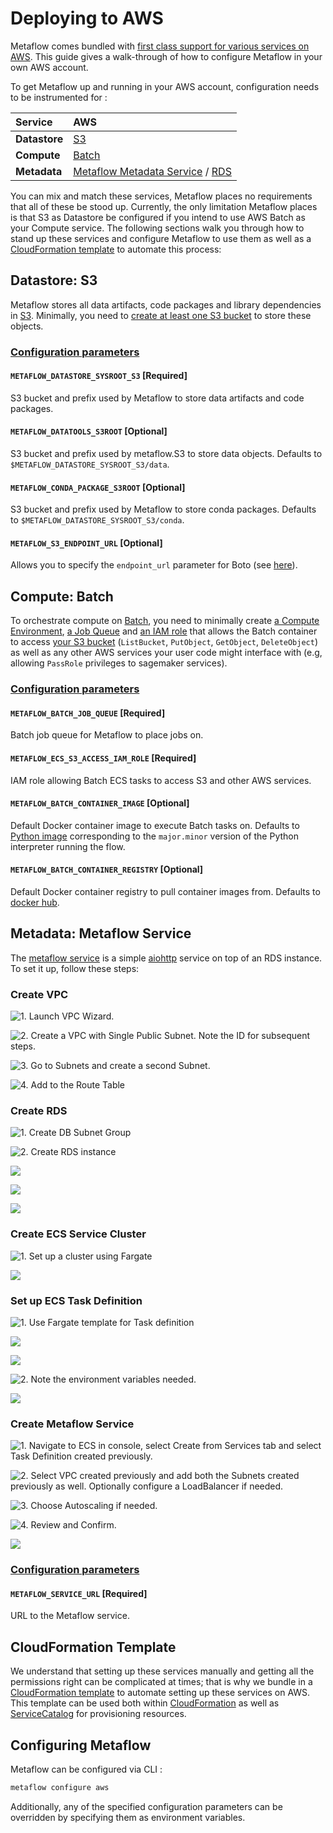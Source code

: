 # Deploying to AWS

Metaflow comes bundled with [first class support for various services on AWS](metaflow-on-aws.md#amazon-web-services). This guide gives a walk-through of how to configure Metaflow in your own AWS account. 

To get Metaflow up and running in your AWS account, configuration needs to be instrumented for :

| Service | AWS |
| :--- | :--- |
| **Datastore** | [S3](https://aws.amazon.com/s3/) |
| **Compute** | [Batch](https://aws.amazon.com/batch/) |
| **Metadata** | [Metaflow Metadata Service](https://github.com/Netflix/metaflow-service) / [RDS](https://aws.amazon.com/rds/) |

You can mix and match these services, Metaflow places no requirements that all of these be stood up. Currently, the only limitation Metaflow places is that S3 as Datastore be configured if you intend to use AWS Batch as your Compute service. The following sections walk you through how to stand up these services and configure Metaflow to use them as well as a [CloudFormation template](deploy-to-aws.md#cloudformation-template) to automate this process:

## Datastore: S3

Metaflow stores all data artifacts, code packages and library dependencies in [S3](https://docs.aws.amazon.com/AmazonS3/latest/dev/Welcome.html). Minimally, you need to [create at least one S3 bucket](https://docs.aws.amazon.com/AmazonS3/latest/gsg/CreatingABucket.html) to store these objects. 

### [Configuration parameters](https://github.com/Netflix/metaflow/blob/master/metaflow/metaflow_config.py)

#### `METAFLOW_DATASTORE_SYSROOT_S3` \[Required\]

S3 bucket and prefix used by Metaflow to store data artifacts and code packages.

#### `METAFLOW_DATATOOLS_S3ROOT` \[Optional\]

S3 bucket and prefix used by metaflow.S3 to store data objects. Defaults to `$METAFLOW_DATASTORE_SYSROOT_S3/data`.

#### `METAFLOW_CONDA_PACKAGE_S3ROOT` \[Optional\]

S3 bucket and prefix used by Metaflow to store conda packages. Defaults to `$METAFLOW_DATASTORE_SYSROOT_S3/conda`.

#### `METAFLOW_S3_ENDPOINT_URL` \[Optional\]

Allows you to specify the `endpoint_url` parameter for Boto \(see [here](https://boto3.amazonaws.com/v1/documentation/api/latest/reference/core/session.html#boto3.session.Session.client)\).

## Compute: Batch

To orchestrate compute on [Batch](https://docs.aws.amazon.com/batch/latest/userguide/what-is-batch.html), you need to minimally create [a Compute Environment](https://docs.aws.amazon.com/batch/latest/userguide/create-compute-environment.html), [a Job Queue](https://docs.aws.amazon.com/batch/latest/userguide/create-job-queue.html) and [an IAM role](https://docs.aws.amazon.com/AmazonECS/latest/developerguide/task-iam-roles.html#create_task_iam_policy_and_role) that allows the Batch container to access [your S3 bucket](deploy-to-aws.md#datastore-s3) \(`ListBucket`, `PutObject`, `GetObject`, `DeleteObject`\) as well as any other AWS services your user code might interface with \(e.g, allowing `PassRole` privileges to sagemaker services\).

### [Configuration parameters](https://github.com/Netflix/metaflow/blob/master/metaflow/metaflow_config.py)

#### `METAFLOW_BATCH_JOB_QUEUE` \[Required\]

Batch job queue for Metaflow to place jobs on.

#### `METAFLOW_ECS_S3_ACCESS_IAM_ROLE` \[Required\]

IAM role allowing Batch ECS tasks to access S3 and other AWS services.

#### `METAFLOW_BATCH_CONTAINER_IMAGE` \[Optional\]

Default Docker container image to execute Batch tasks on. Defaults to [Python image](https://hub.docker.com/_/python/) corresponding to the `major.minor` version of the Python interpreter running the flow.

#### `METAFLOW_BATCH_CONTAINER_REGISTRY` \[Optional\]

Default Docker container registry to pull container images from. Defaults to [docker hub](https://hub.docker.com/).

## Metadata: Metaflow Service

The [metaflow service](http://github.com/netflix/metaflow-service) is a simple [aiohttp](https://aiohttp.readthedocs.io/en/stable/) service on top of an RDS instance. To set it up, follow these steps:

### Create VPC

![1. Launch VPC Wizard.](https://lh6.googleusercontent.com/jcUMyAC8SDn6wxiJ5NXNzL8S-HEQ0P48b3gzzxRmrFJ4Jx_AmgAKtiqttHFSuaFmVPZ8dG_QHySNlEK9yJi_0VvJEufFzI4Hr9guKfddPLwDpN9tnbrpioAMc181rThtOY3MYVwQ)

![2. Create a VPC with Single Public Subnet. Note the ID for subsequent steps.](https://lh5.googleusercontent.com/v0fpwwpnvSsKJcqt8k9Fm64bRylIf1pNKKRYXqhw9IOw7dWoVK-Hi7d3qvglSEau8rdmKVwh32ca1jbGaVifxFE_-Lx8x-DadDLIXjABNp2cAX75PSVj8U0pxDV9SaPDTVahfR1A)

![3. Go to Subnets and create a second Subnet.](https://lh3.googleusercontent.com/xPx6xGU6fcd3b98TTitCj10WSTNlYD0_cfD_eeZCABveaWaqrWjZAq66jfW9ncDKhMPonDv8pItGoROWq2fHQ108GPxx_aRbE8zERRk15j4lEeiLlcKvVHa8-OQ0xfKQSqAyobYn)

![4. Add to the Route Table](https://lh5.googleusercontent.com/Txv6RweUwTlZwX3fUdbhn_JgmPPDRDSFQTFHzdfQFpMGrG3IZOE4sKGCa-hDwmFN3X6F0wfXpo2p1kmmzk6H0USVEOZaO6-t3Vx4hhuXQ264MX-6C4wjBdFH3vNz0T7UbWAwpi3s)

### Create RDS



![1. Create DB Subnet Group](https://lh6.googleusercontent.com/15Cq-B-nixgUc9s3gs1ue5IJKGMJoaBlT6tlCBq88LOHkaOQ2FprYzXBgzgviHIw12-DgPwrAShNJMTTgayFpVM0xInFrIGks5xz-APdpKlrgRquBJRjKcRvYGdGmokK4cKq2YB5)

![2. Create RDS instance](https://lh5.googleusercontent.com/gAaTCnTzpryGhMnj3-JGnmHtoDa77limKTkBPmqUgoN-odrc4VPkiiGyYnHiN6wU0jn0cZRtqR_G7cAkAVcTbT9TWsS5ZSkO16R1IxvyIMr22LGuZQcEusmH3n3g7OsSRkeHo6-H)

![](https://lh6.googleusercontent.com/v__yk3IeFxdiZmzvCyTgbn9QoPKv0AP-7hjiauMPFq9VD38fXCSgWLFxsuNB340pyJ-ji4V5Koywf3gjDIo67Q7lOUEHZZLjaCcKjQMlWX_tQT1jmNpeD0HhClsLvFNnVI3pw7V7)

![](https://lh3.googleusercontent.com/O6qTrI7LAG5FyiPrl4pbQ1Xq18RMmTLP-E8d1hNVDm4PQhe7x6o4HYDwEJgUX4homOOxnNn6DHAkH1UtjvJwM8mslHMf4SmKlQvPVIpp34wvWXRxVxS-0dCOUDl_U6wuWCxhf2Bu)

![](https://lh5.googleusercontent.com/cMaCoBmHIchDHXidmkw8mUvlOfBG5tuwHpv71hq5ozmf4EuRL95lXLkJIPdXLPuDSka1dcM6BFInhjY3qc32Na1ZYDteuXBkJd1abzvpKfDYfCD-Ee-8NjZDZCIXbyAewpPVOsO_)

### Create ECS Service Cluster

![1. Set up a cluster using Fargate](https://lh6.googleusercontent.com/L9ldq4TsC1kyfDHlNCpv7NOqX6i1QDz118AX2thKqtKnKd3oKuaLMiiavNL41B4HzHRPtMDoH8hcQogWS4ZzCyOymtSoAVjovgNKn0F6Ocp3qfzeTDRdZ8oQJsJ59kajeMsPlwVk)

![](https://lh4.googleusercontent.com/AaqphD-QYapo3vHn96ZC3iHwOYLBXtWxyM7MDuuoqjEtVMsIiUoyI68rN8lsnHHNcsf9IU8yXJ3L_QdmpxCGuK987r411dP6zPfvpoXZgrgl3AGOJTx0ItXyIUnYdRGWGhudMbEf)

### Set up ECS Task Definition

![1. Use Fargate template for Task definition](https://lh5.googleusercontent.com/Ab-pnS9MTXqMbyp12QuZPyzic4_fYzZm-YlBQ7uZCcN9BiXiylTMHPhzBeMfRkGPm6iXyxfQx4efqNIgG6KdtRbNrPTQx5QIgmd0xf2M1gIMhjXl8kiDKQfTE5FYwkoBTMHpzoUA)

![](https://lh3.googleusercontent.com/UdyNLGbPsE710D9PHaWUSvkxfEXb1SbDxv5V9O4BrnSeWsTihCALvj_JHEiAN2MCuPq9c_TznlMYuHrwxAQrENfBAbd6GSQ0tVEneorK6Vi965PhNpGbQZlemqpFJfkVi5dNo4BG)

![](https://lh6.googleusercontent.com/Ol78Io994kZnr358VGo8RjOWV7j4e2z1m_ZarRNTRS5OPNIJ9Zgbk1rpWGKRD8fHmHw9Ud8ZhKuc5K_RE-dxy49q9_auWy59fnEef-qkKsyKcBxwTjC_yT51edxWpqtP2tMbUG8A)

![2. Note the environment variables needed.](https://lh4.googleusercontent.com/SRf3NxB1FDRJKf1TnJHvrynWLBkAxvGxG4ksw9zY08YYYl-098IDTnnoimWMoapmPq-l5gNrVdbCevHBKTbtoJtz_E03Lj_ke0zvhaIgZjmyTtj_FnaM4wr0lkpAo3Tusj0MrDgQ)

![](https://lh5.googleusercontent.com/loTHbqB0DK1erIzLbtdBWPbozuXhhi5axxjxZ0c6aa_vF5uZ43tK0OfpooPeqWNITcJV_VMdFvoURQlSJhf1uEE9GmMDT--H9jpeZaX2let7BbM_07-Vpr11GUWGGBsquef6WAkC)

### Create Metaflow Service

![1. Navigate to ECS in console, select Create from Services tab and select Task Definition created previously.](https://lh5.googleusercontent.com/e9JFgTVPn01LX0aJu2zOX_5n5kOJYbslflbclXOYOCHm5r5eWEkkz6CtZifq4GWM8hj7xfZ1N_Vo2HfJTEf1Th8j1yBuwLEUl_QFYf_gCOmOvNUtSpL2nl5VsHtZruBmj0tA5J3G)

![2. Select VPC created previously and add both the Subnets created previously as well. Optionally configure a LoadBalancer if needed.](https://lh3.googleusercontent.com/2wP2xZWDwjN26UTBSvSt6wmuKrZFiher7K0JDWC1T5iSARDJ5i-zxkNNqva2I2dv8PTxJJr_C2rvhygsZNddkYZVjVG_ulFMLctekgayVv55HWVOSW_7VyVqrt19AW5QRxpXhrl7)

![3. Choose Autoscaling if needed.](https://lh5.googleusercontent.com/mGnapAbbB6FLlBzFtQfZ3N7m6OE3ylVuNXQIQqeBeoSDW0X0FmuDocw2Oyzzp9VvKxpLJwSdsj07Wr-p2IE6MAEZeXM43UXrBsowVJzRjao3uXCWidgXzoeYbeZuFH8Y2Y8jUWES)

![4. Review and Confirm.](https://lh3.googleusercontent.com/Hi_KPq9kQO9tLVKFtfEP_GpUCl2Ar3xhAylnmtttdbi_B-RBf_nJoPjo1k1g3CAAfckpwnJXn8Qyu9VsVhFWXVho6Ect2eC5rICbwIFfWhYVruUpH-lI-HihUiEJeEyiF_bGyEZa)

![](https://lh4.googleusercontent.com/qfD3CaYtlaDafUTTd_U9WuwCbYPwsA8A6YBw_hbXDexvxkEbS-Qwi_3mwRn5CrplVPScy0oFUbcGCMgOMGirYS7C_2SOiclB5KiSjeIJnPnUcv9OKJFSnaUftI2sUj81MI05CyLO)

### [Configuration parameters](https://github.com/Netflix/metaflow/blob/master/metaflow/metaflow_config.py)

#### `METAFLOW_SERVICE_URL` \[Required\]

URL to the Metaflow service.

## CloudFormation Template

We understand that setting up these services manually and getting all the permissions right can be complicated at times; that is why we bundle in a [CloudFormation template](https://github.com/Netflix/metaflow-tools/tree/master/aws/cloudformation) to automate setting up these services on AWS. This template can be used both within [CloudFormation](https://aws.amazon.com/cloudformation/) as well as [ServiceCatalog](https://aws.amazon.com/servicecatalog/) for provisioning resources.

## Configuring Metaflow

Metaflow can be configured via CLI :

```bash
metaflow configure aws
```

Additionally, any of the specified configuration parameters can be overridden by specifying them as environment variables.

